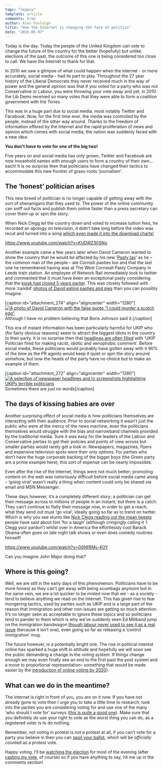 ```yaml
---
tags: "legacy"
template: article 
comments: true 
author: Alex Foxleigh
title: "How the Internet is changing the face of politics"
date: "2015-05-07"
---
```


Today is the day. Today the people of the United Kingdom can vote to change the future of the country for the better (hopefully) but unlike elections of the past, the outcome of this one is being considered too close to call. We have the Internet to thank for that.

<!-- end -->

In 2010 we saw a glimpse of what could happen when the internet - or more accurately, social media - had its part to play. Throughout the 27 year history of the Liberal Democrats they never received much in the way of power and the general opinion was that if you voted for a party who was not Conservative or Labour, you were throwing your vote away and yet, in 2010 the Lib Dems received so many votes that they were able to form a coalition government with the Tories.

This was in a huge part due to social media, most notably Twitter and Facebook. Now, for the first time ever, the media was controlled by the people, instead of the other way around. Thanks to the freedom of information offered by the Internet and the rapid proliferation of news and opinion which comes with social media, the nation was suddenly faced with a new idea:

**You don't _have_ to vote for one of the big two!**

Five years on and social media has only grown, Twitter and Facebook are now household names with enough users to form a country of their own... each! It is no surprise then that politicians have changed their tactics to accommodate this new frontier of grass-roots ‘journalism’.

## The ‘honest’ politician arises

This new breed of politician is no longer capable of getting away with the sort of shenanigans that they used to. The power of the online community can sniff out facts and publish them online faster than a press secretary can cover them up or spin the story.

When Nick Clegg let the country down and voted to increase tuition fees, he recorded an apology on television, it didn’t take long before the video was recut and turned into a song [which even made it into the download charts!](http://www.itv.com/news/calendar/2012-09-22/im-sorry-reaches-top-40-in-singles-chart/)

https://www.youtube.com/watch?v=KUDjRZ30SNo

Another example came a few years later when David Cameron wanted to show the country that he would be affected by his new ‘[Pasty tax](http://en.wikipedia.org/wiki/Pasty_tax)’ as he – the common man of the people – ate Cornish pasties too and that the last one he remembered having was at The West Cornwall Pasty Company in Leeds train station. An employee of Network Rail immediately took to twitter and commented that it must have been an exceptional pasty considering that the [kiosk had closed 5 years earlier](http://www.bbc.co.uk/news/uk-politics-17536503). This was closely followed with more ‘candid’ [photos of David eating pasties and pies](https://www.google.com/search?site=&tbm=isch&source=hp&biw=1348&bih=914&q=david+cameron+eating+pasty&oq=david+cameron+eating+pasty&gs_l=img.3..0.488.5225.0.5379.34.14.4.16.18.0.141.1144.12j2.14.0.msedr...0...1ac.1.64.img..3.31.1168.xLst6Mxa3bY#imgrc=_) than you can possibly imagine.

\[caption id="attachment\_274" align="aligncenter" width="1280"\][![A photo of David Cameron with the false quote "I could murder a scotch egg"](http://foxleigh.me/wp-content/uploads/2015/05/how-the-internet-is-changing-politics-david-cameron.jpg)](http://foxleigh.me/wp-content/uploads/2015/05/how-the-internet-is-changing-politics-david-cameron.jpg) Although I have no problem believing that Boris Johnson said it.\[/caption\]

This era of instant information has been particularly harmful for UKIP who (for fairly obvious reasons) seem to attract the biggest idiots in the country to their party. It is no surprise then that [headlines are often filled](http://www.theguardian.com/politics/2013/sep/20/ukip-biggest-gaffes) with ‘UKIP Politician fired for making racist, idiotic and xenophobic comment’. Before social media, these politicians would probably have gotten away with it 90% of the time as the PR agents would keep it quiet or spin the story around somehow, but now the heads of the party have no choice but to make an example of them.

\[caption id="attachment\_272" align="aligncenter" width="1280"\][![A selection of newspaper headlines and tv screenshots highlighting UKIPs terrible politicians](http://foxleigh.me/wp-content/uploads/2015/05/how-the-internet-is-changing-politics-ukip-headlines.jpg)](http://foxleigh.me/wp-content/uploads/2015/05/how-the-internet-is-changing-politics-ukip-headlines.jpg) Sometimes there are just no words\[/caption\]

## The days of kissing babies are over

Another surprising effect of social media is how politicians themselves are interacting with their audience. Prior to social networking it wasn’t just the public who were at the mercy of the news machine, even the politicians themselves would struggle with the bias and narrowband channels provided by the traditional media. Sure it was easy for the leaders of the Labour and Conservative parties to get their policies and points of view across but smaller parties would rarely get a look in. Newspapers, magazines, flyers and expensive television spots were their only options. For parties who don’t have the huge corporate backing of the bigger boys (the Green party are a prime example here), this sort of expense can be nearly impossible.

Even after the rise of the Internet, things were not much better; promoting content on the web was notoriously difficult before social media came along – ‘going viral’ wasn’t really a thing when content could only be shared via email and MSN Messenger.

These days however, it’s a completely different story; a politician can get their message across to millions of people in an instant; but there is a catch. They can’t continue to flatly their message now, in order to get a reach, what they send out must ‘go viral’, ideally going so far as to trend on twitter. Which is why you see stunts like [Nick Clegg reading out the mean tweets](https://www.youtube.com/watch?v=wexGqJL5dog) people have said about him ‘for a laugh’ (although cringingly calling it ‘I Clegg your pardon’) whilst over in America the effortlessly cool Barack Obama often goes on late night talk shows or even does comedy routines himself!

https://www.youtube.com/watch?v=G6NfRMv-4OY

Can you imagine John Major doing that?

## Where is this going?

Well, we are still in the early days of this phenomenon. Politicians have to be more honest as they can’t get away with being scumbags anymore but in the same vein, we are a lot quicker to be misled now that we - as a society - tend to believe anything we read on the internet. This has given rise to fear mongering tactics, used by parties such as UKIP and is a large part of the reason that immigration and other non-issues are getting so much attention. It’s no longer seen as acceptable to ignore these topics and so politicians tend to pander to them which is why we’ve suddenly seen Ed Miliband jump on the immigration bandwagon [though labour never used to see it as a real issue](http://www.bbc.co.uk/news/uk-politics-18539472) (because it isn’t one), even going so far as releasing a ‘control immigration’ mug.

The future however, is a potentially bright one. The rise in political interest online has sparked a huge shift in attitude and hopefully we will soon see the public demanding a change in the voting system. If things change enough we may even finally see an end to the first past the post system and a move to proportional representation– something that would be made easier by the [introduction of online voting by 2020](http://www.bbc.co.uk/news/uk-politics-30976610)).

## What can we do in the meantime?

The internet is right in front of you, you are on it now. If you have not already gone to vote then I urge you to take a little time to research, look into the parties you are considering voting for and use one of the many ‘who should I vote for’ surveys ([this is quite a good one](http://www.whoshouldyouvotefor.com/)). Make sure that you definitely do use your right to vote as the worst thing you can do, as a registered voter is to do nothing.

Remember, not voting in protest is not a protest at all, if you can’t vote for a party you believe in then you can [spoil your ballot](http://www.votenone.org.uk/protest_votes_count.html), which will be _officially_ counted as a protest vote.

Happy voting, I’ll be [watching the election](http://www.bbc.co.uk/news/election-2015-32592448) for most of the evening (after [casting my vote](https://greenparty.org.uk/), of course) so if you have anything to say, hit me up in the comments section!
